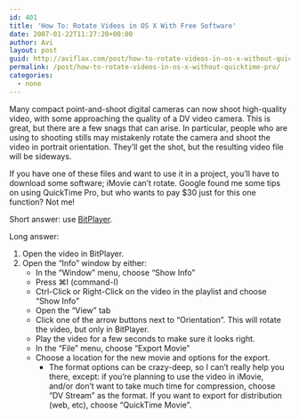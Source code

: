 ```yaml
---
id: 401
title: 'How To: Rotate Videos in OS X With Free Software'
date: 2007-01-22T11:27:20+00:00
author: Avi
layout: post
guid: http://aviflax.com/post/how-to-rotate-videos-in-os-x-without-quicktime-pro/
permalink: /post/how-to-rotate-videos-in-os-x-without-quicktime-pro/
categories:
  - none
---
```

Many compact point-and-shoot digital cameras can now shoot high-quality video, with some approaching the quality of a DV video camera. This is great, but there are a few snags that can arise. In particular, people who are using to shooting stills may mistakenly rotate the camera and shoot the video in portrait orientation. They&#8217;ll get the shot, but the resulting video file will be sideways.

If you have one of these files and want to use it in a project, you&#8217;ll have to download some software; iMovie can&#8217;t rotate. Google found me some tips on using QuickTime Pro, but who wants to pay $30 just for this one function? Not me!

Short answer: use [BitPlayer](http://www.tanjero.com/bitplayer/).

Long answer:

  1. Open the video in BitPlayer.
  2. Open the &#8220;Info&#8221; window by either: 
      * In the &#8220;Window&#8221; menu, choose &#8220;Show Info&#8221;
      * Press &#8984;I (command-I)
      * Ctrl-Click or Right-Click on the video in the playlist and choose &#8220;Show Info&#8221;
      * Open the &#8220;View&#8221; tab
      * Click one of the arrow buttons next to &#8220;Orientation&#8221;. This will rotate the video, but only in BitPlayer.
      * Play the video for a few seconds to make sure it looks right.
      * In the &#8220;File&#8221; menu, choose &#8220;Export Movie&#8221;
      * Choose a location for the new movie and options for the export. 
          * The format options can be crazy-deep, so I can&#8217;t really help you there, except: if you&#8217;re planning to use the video in iMovie, and/or don&#8217;t want to take much time for compression, choose &#8220;DV Stream&#8221; as the format. If you want to export for distribution (web, etc), choose &#8220;QuickTime Movie&#8221;.</ol>